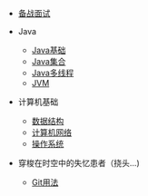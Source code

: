 * [备战面试](./docs/a-1备战面试.md)

* Java

  * [Java基础](./docs/b-1面试题总结-Java基础.md)
  * [Java集合](./docs/b-2Java集合.md)
  * [Java多线程](./docs/b-3Java多线程.md)
  * [JVM](./docs/b-4jvm.md)

* 计算机基础

  * [数据结构](./docs/c-1数据结构与算法.md)
  * [计算机网络](./docs/c-2计算机网络.md)  
  * [操作系统](./docs/c-3操作系统.md)


* 穿梭在时空中的失忆患者（挠头...)
  * [Git用法](./docs/)